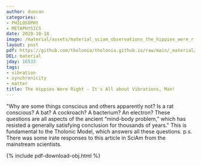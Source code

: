 ```yaml
---
author: duncan
categories:
- PHILOSOPHY
- METAPHYSICS
date: 2020-10-18
image: /material/assets/material_sciam_observations_the_hippies_were_r.png
layout: post
pdf: https://github.com/tholonia/tholonia.github.io/raw/main/_material/assets/material_sciam_observations_the_hippies_were_r.pdf
DEL: material
jday: 16533
tags:
- vibration
- synchronicity
- matter
title: The Hippies Were Right - It's All about Vibrations, Man!
---
```


"Why are some things conscious and others apparently not? Is a rat conscious? A bat? A cockroach? A bacterium? An electron? These questions are all aspects of the ancient “mind-body problem,” which has resisted a generally satisfying conclusion for thousands of years."  This is fundamental to the Tholonic Model, which answers all these questions. p.s. There was some irate responses to this article in SciAm from the mainstream scientists.

<!--more-->

{% include pdf-download-obj.html %}
